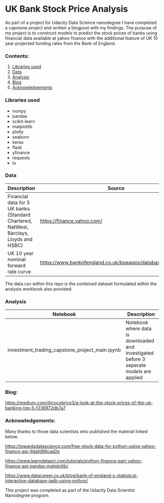 # UK Bank Stock Price Analysis

As part of a project for Udacity Data Science nanodegree I have completed a capstone project and written a blogpost with my findings. The purpose of my project is to construct models to predict the stock prices of banks using financial data available at yahoo finance with the additional feature of UK 10 year projected funding rates from the Bank of England. 

### Contents:
1. [Libraries used](#libraries-used)
2. [Data](#data)
3. [Analysis](#analysis)
4. [Blog](#blog)
5. [Acknowledgements](#acknowledgements)

### **Libraries used**
* numpy
* pandas
* scikit-learn
* matplotlib
* plotly
* seaborn
* keras
* flask
* yfinance
* requests
* io

### **Data**
|           Description                      |                    Source                      |
|--------------------------------------------|------------------------------------------------|
| Financial data for 5 UK banks (Standard Chartered, NatWest, Barclays, Lloyds and HSBC)   | https://finance.yahoo.com/|
| UK 10 year nominal forward rate curve      | https://www.bankofengland.co.uk/boeapps/database/default.asp/|

The data.csv within this repo is the combined dataset formulated within the analysis workbook also provided. 

### **Analysis**
|   Notebook      | Description |
|---|---|
| investment_trading_capstone_project_main.ipynb | Notebook where data is downloaded and investigated before 3 seperate models are applied |

### **Blog**:
https://medium.com/@cocobrice3/a-look-at-the-stock-prices-of-the-uk-banking-top-5-f236972db7a7

### **Acknowledgements**:
Many thanks to those data scientists who published the material linked below.

https://towardsdatascience.com/free-stock-data-for-python-using-yahoo-finance-api-9dafd96cad2e

https://www.learndatasci.com/tutorials/python-finance-part-yahoo-finance-api-pandas-matplotlib/

https://www.datacareer.co.uk/blog/bank-of-england-s-statistical-interactive-database-iadb-using-python/

This project was completed as part of the Udacity Data Scientist Nanodegree program.
